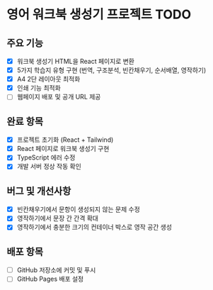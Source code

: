 # 영어 워크북 생성기 프로젝트 TODO

## 주요 기능

- [x] 워크북 생성기 HTML을 React 페이지로 변환
- [x] 5가지 학습지 유형 구현 (번역, 구조분석, 빈칸채우기, 순서배열, 영작하기)
- [x] A4 2단 레이아웃 최적화
- [x] 인쇄 기능 최적화
- [ ] 웹페이지 배포 및 공개 URL 제공

## 완료 항목

- [x] 프로젝트 초기화 (React + Tailwind)
- [x] React 페이지로 워크북 생성기 구현
- [x] TypeScript 에러 수정
- [x] 개발 서버 정상 작동 확인

## 버그 및 개선사항

- [x] 빈칸채우기에서 문항이 생성되지 않는 문제 수정
- [x] 영작하기에서 문장 간 간격 확대
- [x] 영작하기에서 충분한 크기의 컨테이너 박스로 영작 공간 생성
## 배포 항목

- [ ] GitHub 저장소에 커밋 및 푸시
- [ ] GitHub Pages 배포 설정
